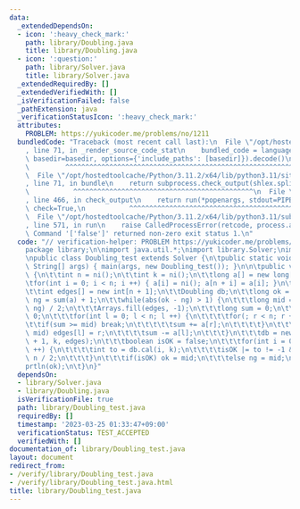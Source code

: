 ```yaml
---
data:
  _extendedDependsOn:
  - icon: ':heavy_check_mark:'
    path: library/Doubling.java
    title: library/Doubling.java
  - icon: ':question:'
    path: library/Solver.java
    title: library/Solver.java
  _extendedRequiredBy: []
  _extendedVerifiedWith: []
  _isVerificationFailed: false
  _pathExtension: java
  _verificationStatusIcon: ':heavy_check_mark:'
  attributes:
    PROBLEM: https://yukicoder.me/problems/no/1211
  bundledCode: "Traceback (most recent call last):\n  File \"/opt/hostedtoolcache/Python/3.11.2/x64/lib/python3.11/site-packages/onlinejudge_verify/documentation/build.py\"\
    , line 71, in _render_source_code_stat\n    bundled_code = language.bundle(stat.path,\
    \ basedir=basedir, options={'include_paths': [basedir]}).decode()\n          \
    \         ^^^^^^^^^^^^^^^^^^^^^^^^^^^^^^^^^^^^^^^^^^^^^^^^^^^^^^^^^^^^^^^^^^^^^^^^^^^^^^^^^\n\
    \  File \"/opt/hostedtoolcache/Python/3.11.2/x64/lib/python3.11/site-packages/onlinejudge_verify/languages/user_defined.py\"\
    , line 71, in bundle\n    return subprocess.check_output(shlex.split(command))\n\
    \           ^^^^^^^^^^^^^^^^^^^^^^^^^^^^^^^^^^^^^^^^^^^^^\n  File \"/opt/hostedtoolcache/Python/3.11.2/x64/lib/python3.11/subprocess.py\"\
    , line 466, in check_output\n    return run(*popenargs, stdout=PIPE, timeout=timeout,\
    \ check=True,\n           ^^^^^^^^^^^^^^^^^^^^^^^^^^^^^^^^^^^^^^^^^^^^^^^^^^^^^^^^^\n\
    \  File \"/opt/hostedtoolcache/Python/3.11.2/x64/lib/python3.11/subprocess.py\"\
    , line 571, in run\n    raise CalledProcessError(retcode, process.args,\nsubprocess.CalledProcessError:\
    \ Command '['false']' returned non-zero exit status 1.\n"
  code: "// verification-helper: PROBLEM https://yukicoder.me/problems/no/1211\n\n\
    package library;\n\nimport java.util.*;\nimport library.Solver;\nimport library.Doubling;\n\
    \npublic class Doubling_test extends Solver {\n\tpublic static void main(final\
    \ String[] args) { main(args, new Doubling_test()); }\n\n\tpublic void solve()\
    \ {\n\t\tint n = ni();\n\t\tint k = ni();\n\t\tlong a[] = new long[n * 2];\n\t\
    \tfor(int i = 0; i < n; i ++) { a[i] = ni(); a[n + i] = a[i]; }\n\t\tn *= 2;\n\
    \t\tint edges[] = new int[n + 1];\n\t\tDoubling db;\n\t\tlong ok = 0;\n\t\tlong\
    \ ng = sum(a) + 1;\n\t\twhile(abs(ok - ng) > 1) {\n\t\t\tlong mid = ng + (ok -\
    \ ng) / 2;\n\t\t\tArrays.fill(edges, -1);\n\t\t\tlong sum = 0;\n\t\t\tint r =\
    \ 0;\n\t\t\tfor(int l = 0; l < n; l ++) {\n\t\t\t\tfor(; r < n; r ++) {\n\t\t\t\
    \t\tif(sum >= mid) break;\n\t\t\t\t\tsum += a[r];\n\t\t\t\t}\n\t\t\t\tif(sum >=\
    \ mid) edges[l] = r;\n\t\t\t\tsum -= a[l];\n\t\t\t}\n\t\t\tdb = new Doubling(n\
    \ + 1, k, edges);\n\t\t\tboolean isOK = false;\n\t\t\tfor(int i = 0; i < n; i\
    \ ++) {\n\t\t\t\tint to = db.cal(i, k);\n\t\t\t\tisOK |= to != -1 && to <= i +\
    \ n / 2;\n\t\t\t}\n\t\t\tif(isOK) ok = mid;\n\t\t\telse ng = mid;\n\t\t}\n\t\t\
    prtln(ok);\n\t}\n}"
  dependsOn:
  - library/Solver.java
  - library/Doubling.java
  isVerificationFile: true
  path: library/Doubling_test.java
  requiredBy: []
  timestamp: '2023-03-25 01:33:47+09:00'
  verificationStatus: TEST_ACCEPTED
  verifiedWith: []
documentation_of: library/Doubling_test.java
layout: document
redirect_from:
- /verify/library/Doubling_test.java
- /verify/library/Doubling_test.java.html
title: library/Doubling_test.java
---
```

